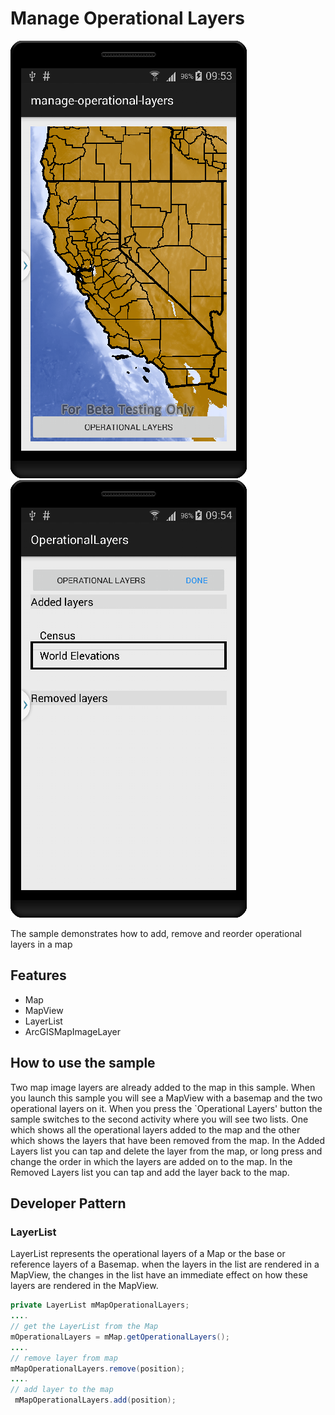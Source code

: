 # Manage Operational Layers

![](manage-operational-layers_1.png)
![](manage-operational-layers_3.png)

The sample demonstrates how to add, remove and reorder operational layers in a map

## Features
* Map
* MapView
* LayerList
* ArcGISMapImageLayer
 
## How to use the sample
Two map image layers are already added to the map in this sample. When you launch this sample you will see a MapView with a basemap and the two operational layers on it. When you press the `Operational Layers' button the sample switches to the second activity where you will see two lists. One which shows all the operational layers added to the map and the other which shows the layers that have been removed from the map. In the Added Layers list you can tap and delete the layer from the map, or long press and change the order in which the layers are added on to the map. In the Removed Layers list you can tap and add the layer back to the map. 

## Developer Pattern
### LayerList
LayerList represents the operational layers of a Map or the base or reference layers of a Basemap. when the layers in the list are rendered in a MapView, the changes in the list have an immediate effect on how these layers are rendered in the MapView.

```java
private LayerList mMapOperationalLayers;
....
// get the LayerList from the Map
mOperationalLayers = mMap.getOperationalLayers();
....
// remove layer from map
mMapOperationalLayers.remove(position);
....
// add layer to the map
 mMapOperationalLayers.add(position);
```
